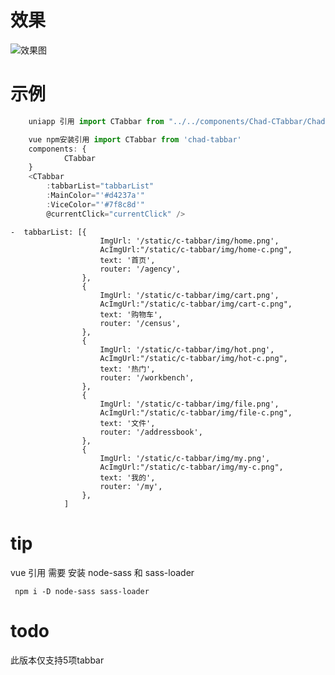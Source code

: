# 效果
 ![效果图](https://chad-blog.oss-cn-shanghai.aliyuncs.com/%E5%8A%A8%E7%94%BB.gif "Chad")
# 示例

```javascript
	uniapp 引用 import CTabbar from "../../components/Chad-CTabbar/Chad-CTabbar.vue"

	vue npm安装引用 import CTabbar from 'chad-tabbar'
	components: {
			CTabbar
	}
	<CTabbar 
		:tabbarList="tabbarList" 
		:MainColor="'#d4237a'"
		:ViceColor="'#7f8c8d'"
		@currentClick="currentClick" />
```
	-  tabbarList: [{
						ImgUrl: '/static/c-tabbar/img/home.png',
						AcImgUrl:"/static/c-tabbar/img/home-c.png",
						text: '首页',
						router: '/agency',
					},
					{
						ImgUrl: '/static/c-tabbar/img/cart.png',
						AcImgUrl:"/static/c-tabbar/img/cart-c.png",
						text: '购物车',
						router: '/census',
					},
					{
						ImgUrl: '/static/c-tabbar/img/hot.png',
						AcImgUrl:"/static/c-tabbar/img/hot-c.png",
						text: '热门',
						router: '/workbench',
					},
					{
						ImgUrl: '/static/c-tabbar/img/file.png',
						AcImgUrl:"/static/c-tabbar/img/file-c.png",
						text: '文件',
						router: '/addressbook',
					},
					{
						ImgUrl: '/static/c-tabbar/img/my.png',
						AcImgUrl:"/static/c-tabbar/img/my-c.png",
						text: '我的',
						router: '/my',
					},
				]
			
# tip
 vue  引用 需要 安装 node-sass 和 sass-loader
 ```
  npm i -D node-sass sass-loader
 ```

# todo
 此版本仅支持5项tabbar